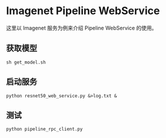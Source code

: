 # Imagenet Pipeline WebService

这里以 Imagenet 服务为例来介绍 Pipeline WebService 的使用。

## 获取模型
```
sh get_model.sh
```

## 启动服务

```
python resnet50_web_service.py &>log.txt &
```

## 测试
```
python pipeline_rpc_client.py
```

